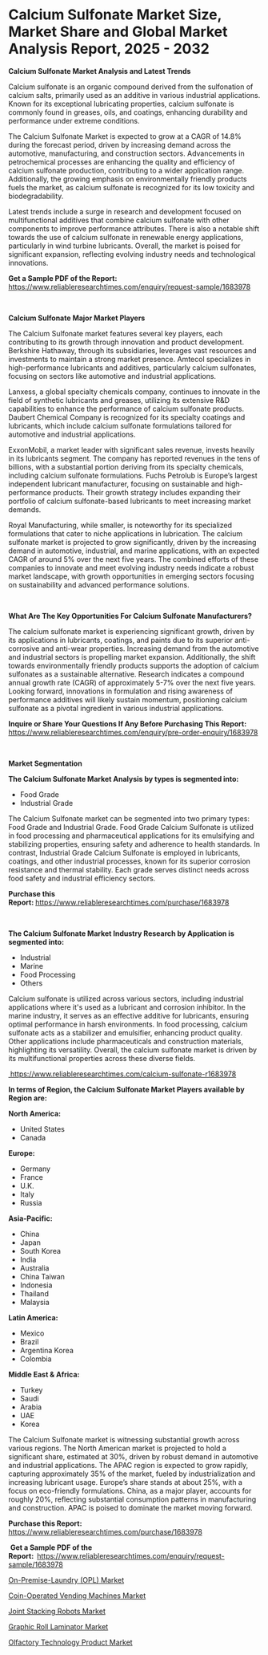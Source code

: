 <p><h1>Calcium Sulfonate Market Size, Market Share and Global Market Analysis Report, 2025 - 2032</h1></p><p><strong>Calcium Sulfonate Market Analysis and Latest Trends</strong></p>
<p><p>Calcium sulfonate is an organic compound derived from the sulfonation of calcium salts, primarily used as an additive in various industrial applications. Known for its exceptional lubricating properties, calcium sulfonate is commonly found in greases, oils, and coatings, enhancing durability and performance under extreme conditions.</p><p>The Calcium Sulfonate Market is expected to grow at a CAGR of 14.8% during the forecast period, driven by increasing demand across the automotive, manufacturing, and construction sectors. Advancements in petrochemical processes are enhancing the quality and efficiency of calcium sulfonate production, contributing to a wider application range. Additionally, the growing emphasis on environmentally friendly products fuels the market, as calcium sulfonate is recognized for its low toxicity and biodegradability.</p><p>Latest trends include a surge in research and development focused on multifunctional additives that combine calcium sulfonate with other components to improve performance attributes. There is also a notable shift towards the use of calcium sulfonate in renewable energy applications, particularly in wind turbine lubricants. Overall, the market is poised for significant expansion, reflecting evolving industry needs and technological innovations.</p></p>
<p><strong>Get a Sample PDF of the Report:&nbsp;</strong> <a href="https://www.reliableresearchtimes.com/enquiry/request-sample/1683978?utm_campaign=3255&utm_medium=2&utm_source=Github&utm_content=ia&utm_term=31032025&utm_id=calcium-sulfonate">https://www.reliableresearchtimes.com/enquiry/request-sample/1683978</a></p>
<p>&nbsp;</p>
<p><strong>Calcium Sulfonate Major Market Players</strong></p>
<p><p>The Calcium Sulfonate market features several key players, each contributing to its growth through innovation and product development. Berkshire Hathaway, through its subsidiaries, leverages vast resources and investments to maintain a strong market presence. Amtecol specializes in high-performance lubricants and additives, particularly calcium sulfonates, focusing on sectors like automotive and industrial applications.</p><p>Lanxess, a global specialty chemicals company, continues to innovate in the field of synthetic lubricants and greases, utilizing its extensive R&D capabilities to enhance the performance of calcium sulfonate products. Daubert Chemical Company is recognized for its specialty coatings and lubricants, which include calcium sulfonate formulations tailored for automotive and industrial applications.</p><p>ExxonMobil, a market leader with significant sales revenue, invests heavily in its lubricants segment. The company has reported revenues in the tens of billions, with a substantial portion deriving from its specialty chemicals, including calcium sulfonate formulations. Fuchs Petrolub is Europe’s largest independent lubricant manufacturer, focusing on sustainable and high-performance products. Their growth strategy includes expanding their portfolio of calcium sulfonate-based lubricants to meet increasing market demands.</p><p>Royal Manufacturing, while smaller, is noteworthy for its specialized formulations that cater to niche applications in lubrication. The calcium sulfonate market is projected to grow significantly, driven by the increasing demand in automotive, industrial, and marine applications, with an expected CAGR of around 5% over the next five years. The combined efforts of these companies to innovate and meet evolving industry needs indicate a robust market landscape, with growth opportunities in emerging sectors focusing on sustainability and advanced performance solutions.</p></p>
<p>&nbsp;</p>
<p><strong>What Are The Key Opportunities For Calcium Sulfonate Manufacturers?</strong></p>
<p><p>The calcium sulfonate market is experiencing significant growth, driven by its applications in lubricants, coatings, and paints due to its superior anti-corrosive and anti-wear properties. Increasing demand from the automotive and industrial sectors is propelling market expansion. Additionally, the shift towards environmentally friendly products supports the adoption of calcium sulfonates as a sustainable alternative. Research indicates a compound annual growth rate (CAGR) of approximately 5-7% over the next five years. Looking forward, innovations in formulation and rising awareness of performance additives will likely sustain momentum, positioning calcium sulfonate as a pivotal ingredient in various industrial applications.</p></p>
<p><strong>Inquire or Share Your Questions If Any Before Purchasing This Report:</strong> <a href="https://www.reliableresearchtimes.com/enquiry/pre-order-enquiry/1683978?utm_campaign=3255&utm_medium=2&utm_source=Github&utm_content=ia&utm_term=31032025&utm_id=calcium-sulfonate">https://www.reliableresearchtimes.com/enquiry/pre-order-enquiry/1683978</a></p>
<p>&nbsp;</p>
<p><strong>Market Segmentation</strong></p>
<p><strong>The Calcium Sulfonate Market Analysis by types is segmented into:</strong></p>
<p><ul><li>Food Grade</li><li>Industrial Grade</li></ul></p>
<p><p>The Calcium Sulfonate market can be segmented into two primary types: Food Grade and Industrial Grade. Food Grade Calcium Sulfonate is utilized in food processing and pharmaceutical applications for its emulsifying and stabilizing properties, ensuring safety and adherence to health standards. In contrast, Industrial Grade Calcium Sulfonate is employed in lubricants, coatings, and other industrial processes, known for its superior corrosion resistance and thermal stability. Each grade serves distinct needs across food safety and industrial efficiency sectors.</p></p>
<p><strong>Purchase this Report:&nbsp;</strong><a href="https://www.reliableresearchtimes.com/purchase/1683978?utm_campaign=3255&utm_medium=2&utm_source=Github&utm_content=ia&utm_term=31032025&utm_id=calcium-sulfonate">https://www.reliableresearchtimes.com/purchase/1683978</a></p>
<p>&nbsp;</p>
<p><strong>The Calcium Sulfonate Market Industry Research by Application is segmented into:</strong></p>
<p><ul><li>Industrial</li><li>Marine</li><li>Food Processing</li><li>Others</li></ul></p>
<p><p>Calcium sulfonate is utilized across various sectors, including industrial applications where it's used as a lubricant and corrosion inhibitor. In the marine industry, it serves as an effective additive for lubricants, ensuring optimal performance in harsh environments. In food processing, calcium sulfonate acts as a stabilizer and emulsifier, enhancing product quality. Other applications include pharmaceuticals and construction materials, highlighting its versatility. Overall, the calcium sulfonate market is driven by its multifunctional properties across these diverse fields.</p></p>
<p><a href="https://www.reliableresearchtimes.com/calcium-sulfonate-r1683978?utm_campaign=3255&utm_medium=2&utm_source=Github&utm_content=ia&utm_term=31032025&utm_id=calcium-sulfonate">&nbsp;https://www.reliableresearchtimes.com/calcium-sulfonate-r1683978</a></p>
<p><strong>In terms of Region, the Calcium Sulfonate Market Players available by Region are:</strong></p>
<p>
    <p> <strong> North America: </strong>
        <ul>
            <li>United States</li>
            <li>Canada</li>
        </ul>
        </p> 
    <p> <strong> Europe: </strong>
        <ul>
            <li>Germany</li>
            <li>France</li>
            <li>U.K.</li>
            <li>Italy</li>
            <li>Russia</li>
        </ul>
        </p> 
    <p> <strong> Asia-Pacific: </strong>
        <ul>
            <li>China</li>
            <li>Japan</li>
            <li>South Korea</li>
            <li>India</li>
            <li>Australia</li>
            <li>China Taiwan</li>
            <li>Indonesia</li>
            <li>Thailand</li>
            <li>Malaysia</li>
        </ul>
        </p> 
    <p> <strong> Latin America: </strong>
        <ul>
            <li>Mexico</li>
            <li>Brazil</li>
            <li>Argentina Korea</li>
            <li>Colombia</li>
        </ul>
        </p> 
    <p> <strong> Middle East & Africa: </strong>
        <ul>
            <li>Turkey</li>
            <li>Saudi</li>
            <li>Arabia</li>
            <li>UAE</li>
            <li>Korea</li>
        </ul>
    </p>
    </p>
<p><p>The Calcium Sulfonate market is witnessing substantial growth across various regions. The North American market is projected to hold a significant share, estimated at 30%, driven by robust demand in automotive and industrial applications. The APAC region is expected to grow rapidly, capturing approximately 35% of the market, fueled by industrialization and increasing lubricant usage. Europe’s share stands at about 25%, with a focus on eco-friendly formulations. China, as a major player, accounts for roughly 20%, reflecting substantial consumption patterns in manufacturing and construction. APAC is poised to dominate the market moving forward.</p></p>
<p><strong>Purchase this Report: </strong><a href="https://www.reliableresearchtimes.com/purchase/1683978?utm_campaign=3255&utm_medium=2&utm_source=Github&utm_content=ia&utm_term=31032025&utm_id=calcium-sulfonate">https://www.reliableresearchtimes.com/purchase/1683978</a></p>
<p>&nbsp;<strong>Get a Sample PDF of the Report:&nbsp;&nbsp;</strong><a href="https://www.reliableresearchtimes.com/enquiry/request-sample/1683978?utm_campaign=3255&utm_medium=2&utm_source=Github&utm_content=ia&utm_term=31032025&utm_id=calcium-sulfonate">https://www.reliableresearchtimes.com/enquiry/request-sample/1683978</a></p>
<p><strong></strong></p>
<p><p><a href="https://www.linkedin.com/pulse/comprehensive-analysis-on-premise-laundry-opl-market-rrmje?utm_campaign=3255&utm_medium=2&utm_source=Github&utm_content=ia&utm_term=31032025&utm_id=calcium-sulfonate">On-Premise-Laundry (OPL) Market</a></p><p><a href="https://www.linkedin.com/pulse/detailed-coin-operated-vending-machines-market-report-projected-jz1oe?utm_campaign=3255&utm_medium=2&utm_source=Github&utm_content=ia&utm_term=31032025&utm_id=calcium-sulfonate">Coin-Operated Vending Machines Market</a></p><p><a href="https://www.linkedin.com/pulse/accelerated-growth-joint-stacking-robots-market-2025-2032-0l6me?utm_campaign=3255&utm_medium=2&utm_source=Github&utm_content=ia&utm_term=31032025&utm_id=calcium-sulfonate">Joint Stacking Robots Market</a></p><p><a href="https://www.linkedin.com/pulse/detailed-graphic-roll-laminator-market-report-projected-pbbre?utm_campaign=3255&utm_medium=2&utm_source=Github&utm_content=ia&utm_term=31032025&utm_id=calcium-sulfonate">Graphic Roll Laminator Market</a></p><p><a href="https://www.linkedin.com/pulse/olfactory-technology-product-market-size-projected-orjze?utm_campaign=3255&utm_medium=2&utm_source=Github&utm_content=ia&utm_term=31032025&utm_id=calcium-sulfonate">Olfactory Technology Product Market</a></p></p>